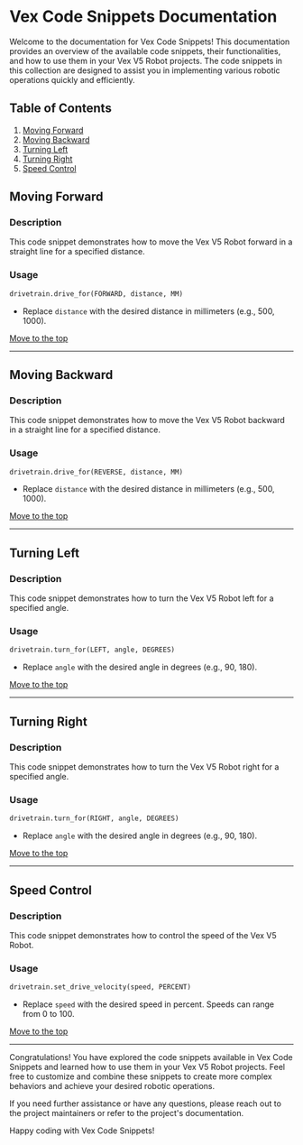<a name="top"></a>
# Vex Code Snippets Documentation

Welcome to the documentation for Vex Code Snippets! This documentation provides an overview of the available code snippets, their functionalities, and how to use them in your Vex V5 Robot projects. The code snippets in this collection are designed to assist you in implementing various robotic operations quickly and efficiently.

## Table of Contents

1. [Moving Forward](#moving-forward)
2. [Moving Backward](#moving-backward)
3. [Turning Left](#turning-left)
4. [Turning Right](#turning-right)
5. [Speed Control](#speed-control)


## Moving Forward

### Description

This code snippet demonstrates how to move the Vex V5 Robot forward in a straight line for a specified distance.

### Usage

```python
drivetrain.drive_for(FORWARD, distance, MM)
```

- Replace `distance` with the desired distance in millimeters (e.g., 500, 1000).

[Move to the top](#top)

---
## Moving Backward

### Description

This code snippet demonstrates how to move the Vex V5 Robot backward in a straight line for a specified distance.

### Usage

```python
drivetrain.drive_for(REVERSE, distance, MM)
```

- Replace `distance` with the desired distance in millimeters (e.g., 500, 1000).

[Move to the top](#top)

---

## Turning Left

### Description

This code snippet demonstrates how to turn the Vex V5 Robot left for a specified angle.

### Usage

```python
drivetrain.turn_for(LEFT, angle, DEGREES)
```
- Replace `angle` with the desired angle in degrees (e.g., 90, 180).

[Move to the top](#top)

---

## Turning Right

### Description

This code snippet demonstrates how to turn the Vex V5 Robot right for a specified angle.

### Usage

```python
drivetrain.turn_for(RIGHT, angle, DEGREES)
```
- Replace `angle` with the desired angle in degrees (e.g., 90, 180).

[Move to the top](#top)

---

## Speed Control

### Description

This code snippet demonstrates how to control the speed of the Vex V5 Robot.

### Usage

```python
drivetrain.set_drive_velocity(speed, PERCENT)
```
- Replace `speed` with the desired speed in percent. Speeds can range from 0 to 100. 

[Move to the top](#top)

---

Congratulations! You have explored the code snippets available in Vex Code Snippets and learned how to use them in your Vex V5 Robot projects. Feel free to customize and combine these snippets to create more complex behaviors and achieve your desired robotic operations.

If you need further assistance or have any questions, please reach out to the project maintainers or refer to the project's documentation.

Happy coding with Vex Code Snippets!